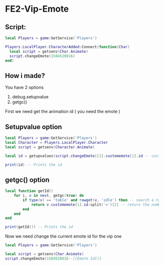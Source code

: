 # FE2-Vip-Emote

## Script:

```lua
local Players = game:GetService('Players')

Players.LocalPlayer.CharacterAdded:Connect(function(Char)
  local script = getsenv(Char.Animate)
  script.changeEmote(1584520816)
end)
```

## How i made?

You have 2 options

1.  debug.setupvalue
2.  getgc()

First we need get the animation id ( you need the emote )

## Setupvalue option

```lua
local Players = game:GetService('Players')
local Character = Players.LocalPlayer.Character
local script = getsenv(Character.Animate)

local id = getupvalues(script.changeEmote)[1].customemote[1].id -- customemote id in animations table

print(id) -- Prints the id
```

## getgc() option

```lua
local function getId()
    for i, v in next, getgc(true) do
        if type(v) == 'table' and rawget(v, 'idle') then -- search a table that contains 'idle'
            return v.customemote[1].id:split('=')[2] -- return the number id
        end
    end
end

print(getId()) -- Prints the id
```
Now we need change the current emote id for the vip one
```lua
local Players = game:GetService('Players')

local script = getsenv(Char.Animate)
script.changeEmote(1584520816--[[Emote Id]])
```

